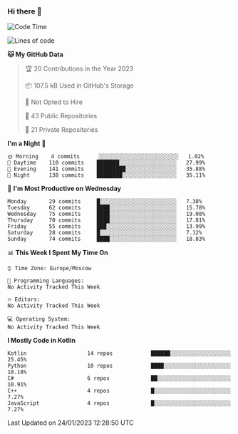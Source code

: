 ### Hi there 👋

<!--
**semwai/semwai** is a ✨ _special_ ✨ repository because its `README.md` (this file) appears on your GitHub profile.

Here are some ideas to get you started:

- 🔭 I’m currently working on ...
- 🌱 I’m currently learning ...
- 👯 I’m looking to collaborate on ...
- 🤔 I’m looking for help with ...
- 💬 Ask me about ...
- 📫 How to reach me: ...
- 😄 Pronouns: ...
- ⚡ Fun fact: ...
-->


<!--START_SECTION:waka-->
![Code Time](http://img.shields.io/badge/Code%20Time-0%20secs-blue)

![Lines of code](https://img.shields.io/badge/From%20Hello%20World%20I%27ve%20Written-1%20Million%20lines%20of%20code-blue)

**🐱 My GitHub Data** 

> 🏆 20 Contributions in the Year 2023
 > 
> 📦 107.5 kB Used in GitHub's Storage 
 > 
> 🚫 Not Opted to Hire
 > 
> 📜 43 Public Repositories 
 > 
> 🔑 21 Private Repositories  
 > 
**I'm a Night 🦉** 

```text
🌞 Morning    4 commits      ░░░░░░░░░░░░░░░░░░░░░░░░░   1.02% 
🌆 Daytime    110 commits    ███████░░░░░░░░░░░░░░░░░░   27.99% 
🌃 Evening    141 commits    █████████░░░░░░░░░░░░░░░░   35.88% 
🌙 Night      138 commits    ████████░░░░░░░░░░░░░░░░░   35.11%

```
📅 **I'm Most Productive on Wednesday** 

```text
Monday       29 commits     █░░░░░░░░░░░░░░░░░░░░░░░░   7.38% 
Tuesday      62 commits     ████░░░░░░░░░░░░░░░░░░░░░   15.78% 
Wednesday    75 commits     ████░░░░░░░░░░░░░░░░░░░░░   19.08% 
Thursday     70 commits     ████░░░░░░░░░░░░░░░░░░░░░   17.81% 
Friday       55 commits     ███░░░░░░░░░░░░░░░░░░░░░░   13.99% 
Saturday     28 commits     █░░░░░░░░░░░░░░░░░░░░░░░░   7.12% 
Sunday       74 commits     ████░░░░░░░░░░░░░░░░░░░░░   18.83%

```


📊 **This Week I Spent My Time On** 

```text
⌚︎ Time Zone: Europe/Moscow

💬 Programming Languages: 
No Activity Tracked This Week

🔥 Editors: 
No Activity Tracked This Week

💻 Operating System: 
No Activity Tracked This Week

```

**I Mostly Code in Kotlin** 

```text
Kotlin                   14 repos            ██████░░░░░░░░░░░░░░░░░░░   25.45% 
Python                   10 repos            ████░░░░░░░░░░░░░░░░░░░░░   18.18% 
C#                       6 repos             ██░░░░░░░░░░░░░░░░░░░░░░░   10.91% 
C++                      4 repos             █░░░░░░░░░░░░░░░░░░░░░░░░   7.27% 
JavaScript               4 repos             █░░░░░░░░░░░░░░░░░░░░░░░░   7.27%

```



 Last Updated on 24/01/2023 12:28:50 UTC
<!--END_SECTION:waka-->
